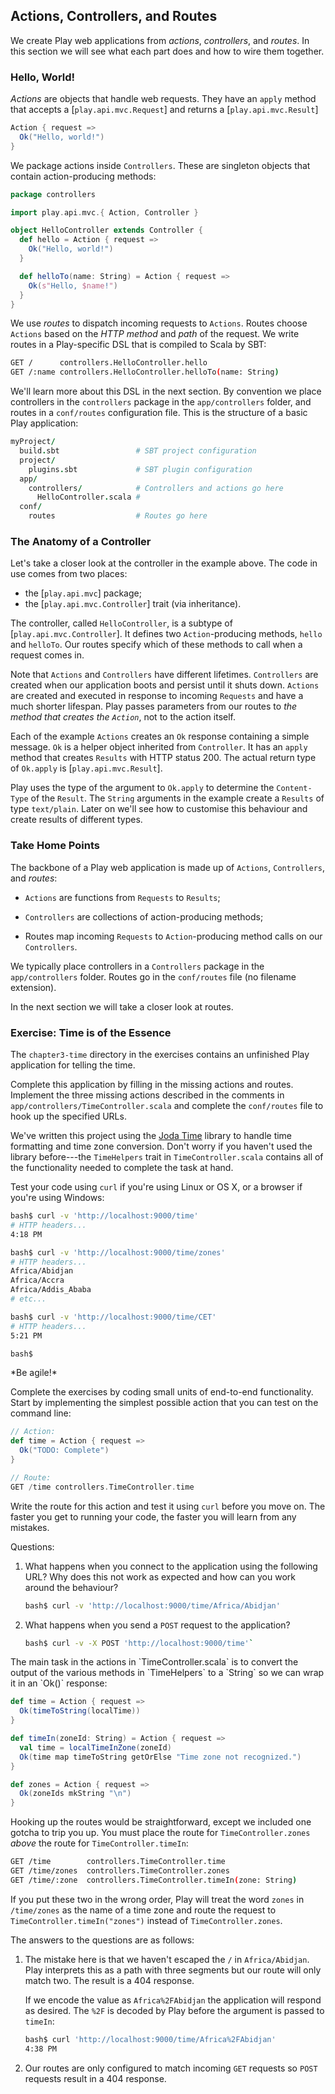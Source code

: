## Actions, Controllers, and Routes

We create Play web applications from *actions*, *controllers*, and *routes*.
In this section we will see what each part does and how to wire them together.


### Hello, World!

*Actions* are objects that handle web requests.
They have an `apply` method that accepts a [`play.api.mvc.Request`]
and returns a [`play.api.mvc.Result`]

~~~ scala
Action { request =>
  Ok("Hello, world!")
}
~~~

We package actions inside `Controllers`.
These are singleton objects that contain action-producing methods:

~~~ scala
package controllers

import play.api.mvc.{ Action, Controller }

object HelloController extends Controller {
  def hello = Action { request =>
    Ok("Hello, world!")
  }

  def helloTo(name: String) = Action { request =>
    Ok(s"Hello, $name!")
  }
}
~~~

We use *routes* to dispatch incoming requests to `Actions`.
Routes choose `Actions` based on the *HTTP method* and *path* of the request.
We write routes in a Play-specific DSL that is compiled to Scala by SBT:

~~~ bash
GET /      controllers.HelloController.hello
GET /:name controllers.HelloController.helloTo(name: String)
~~~

We'll learn more about this DSL in the next section.
By convention we place controllers in the `controllers` package
in the `app/controllers` folder, and routes in a `conf/routes` configuration file.
This is the structure of a basic Play application:

~~~ coffee
myProject/
  build.sbt                 # SBT project configuration
  project/
    plugins.sbt             # SBT plugin configuration
  app/
    controllers/            # Controllers and actions go here
      HelloController.scala #
  conf/
    routes                  # Routes go here
~~~

### The Anatomy of a Controller

Let's take a closer look at the controller in the example above.
The code in use comes from two places:

 - the [`play.api.mvc`] package;
 - the [`play.api.mvc.Controller`] trait (via inheritance).

The controller, called `HelloController`, is a subtype of [`play.api.mvc.Controller`].
It defines two `Action`-producing methods, `hello` and `helloTo`.
Our routes specify which of these methods to call when a request comes in.

Note that `Actions` and `Controllers` have different lifetimes.
`Controllers` are created when our application boots and persist until it shuts down.
`Actions` are created and executed in response to incoming `Requests` and have a much shorter lifespan.
Play passes parameters from our routes to *the method that creates the `Action`*,
not to the action itself.

Each of the example `Actions` creates an `Ok` response containing a simple message.
`Ok` is a helper object inherited from `Controller`.
It has an `apply` method  that creates `Results` with HTTP status 200.
The actual return type of `Ok.apply` is [`play.api.mvc.Result`].

Play uses the type of the argument to `Ok.apply` to determine the `Content-Type` of the `Result`.
The `String` arguments in the example create a `Results` of type `text/plain`.
Later on we'll see how to customise this behaviour and create results of different types.


### Take Home Points

The backbone of a Play web application is made up of `Actions`, `Controllers`, and *routes*:

 - `Actions` are functions from `Requests` to `Results`;

 - `Controllers` are collections of action-producing methods;

 - Routes map incoming `Requests` to `Action`-producing method calls on our `Controllers`.

We typically place controllers in a `Controllers` package in the `app/controllers` folder.
Routes go in the `conf/routes` file (no filename extension).

In the next section we will take a closer look at routes.


### Exercise: Time is of the Essence

The `chapter3-time` directory in the exercises contains
an unfinished Play application for telling the time.

Complete this application by filling in the missing actions and routes.
Implement the three missing actions described
in the comments in `app/controllers/TimeController.scala`
and complete the `conf/routes` file to hook up the specified URLs.

We've written this project using the [Joda Time](link-joda-time) library
to handle time formatting and time zone conversion.
Don't worry if you haven't used the library before---the `TimeHelpers` trait
in `TimeController.scala` contains all of the functionality needed
to complete the task at hand.

Test your code using `curl` if you're using Linux or OS X,
or a browser if you're using Windows:

~~~ bash
bash$ curl -v 'http://localhost:9000/time'
# HTTP headers...
4:18 PM

bash$ curl -v 'http://localhost:9000/time/zones'
# HTTP headers...
Africa/Abidjan
Africa/Accra
Africa/Addis_Ababa
# etc...

bash$ curl -v 'http://localhost:9000/time/CET'
# HTTP headers...
5:21 PM

bash$
~~~

<div class="callout callout-info">
*Be agile!*

Complete the exercises by coding small units of end-to-end functionality.
Start by implementing the simplest possible action that you can test on the command line:

~~~ scala
// Action:
def time = Action { request =>
  Ok("TODO: Complete")
}

// Route:
GET /time controllers.TimeController.time
~~~

Write the route for this action and test it using `curl` before you move on.
The faster you get to running your code, the faster you will learn from any mistakes.
</div>

Questions:

1. What happens when you connect to the application using the following URL?
Why does this not work as expected and how can you work around the behaviour?

    ~~~ bash
    bash$ curl -v 'http://localhost:9000/time/Africa/Abidjan'
    ~~~

2. What happens when you send a `POST` request to the application?

    ~~~ bash
    bash$ curl -v -X POST 'http://localhost:9000/time'`
    ~~~

<div class="solution">
The main task in the actions in `TimeController.scala` is
to convert the output of the various methods in `TimeHelpers` to a `String`
so we can wrap it in an `Ok()` response:

~~~ scala
def time = Action { request =>
  Ok(timeToString(localTime))
}

def timeIn(zoneId: String) = Action { request =>
  val time = localTimeInZone(zoneId)
  Ok(time map timeToString getOrElse "Time zone not recognized.")
}

def zones = Action { request =>
  Ok(zoneIds mkString "\n")
}
~~~

Hooking up the routes would be straightforward,
except we included one gotcha to trip you up.
You must place the route for `TimeController.zones`
*above* the route for `TimeController.timeIn`:

~~~ bash
GET /time        controllers.TimeController.time
GET /time/zones  controllers.TimeController.zones
GET /time/:zone  controllers.TimeController.timeIn(zone: String)
~~~

If you put these two in the wrong order,
Play will treat the word `zones` in `/time/zones`
as the name of a time zone and route the request to `TimeController.timeIn("zones")`
instead of `TimeController.zones`.

The answers to the questions are as follows:

1.  The mistake here is that we haven't escaped the `/` in `Africa/Abidjan`.
    Play interprets this as a path with three segments but our route will only match two.
    The result is a 404 response.

    If we encode the value as `Africa%2FAbidjan` the application will respond as desired.
    The `%2F` is decoded by Play before the argument is passed to `timeIn`:

    ~~~ bash
    bash$ curl 'http://localhost:9000/time/Africa%2FAbidjan'
    4:38 PM
    ~~~

2.  Our routes are only configured to match incoming `GET` requests
    so `POST` requests result in a 404 response.
</div>
